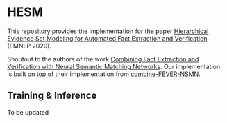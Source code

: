 # HESM
This repository provides the implementation for the paper [Hierarchical Evidence Set Modeling for Automated Fact Extraction and Verification](https://arxiv.org/abs/2010.05111) (EMNLP 2020).

Shoutout to the authors of the work [Combining Fact Extraction and Verification with Neural Semantic Matching Networks](https://arxiv.org/abs/1811.07039). Our implementation is built on top of their implementation from [combine-FEVER-NSMN](https://github.com/easonnie/combine-FEVER-NSMN).

## Training & Inference
To be updated
